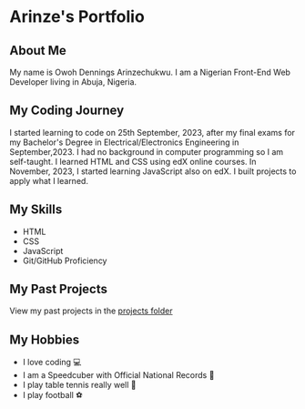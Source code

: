# Arinze's Portfolio
## About Me
My name is Owoh Dennings Arinzechukwu. I am a Nigerian Front-End Web Developer living in Abuja, Nigeria.
## My Coding Journey
I started learning to code on 25th September, 2023, after my final exams for my Bachelor's Degree in Electrical/Electronics Engineering in September,2023. I had no background in computer programming so I am self-taught. I learned HTML and CSS using edX online courses. In November, 2023, I started learning JavaScript also on edX. I built projects to apply what I learned.
## My Skills
* HTML
* CSS
* JavaScript
* Git/GitHub Proficiency
## My Past Projects
View my past projects in the [projects folder](projects)
## My Hobbies
* I love coding 💻
* I am a Speedcuber with Official National Records 🧠
* I play table tennis really well 🏓
* I play football ⚽
